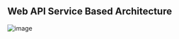## Web API Service Based Architecture
![image](https://github.com/user-attachments/assets/6d7d6ae9-2e19-46e7-9313-118ce4c665c0)
